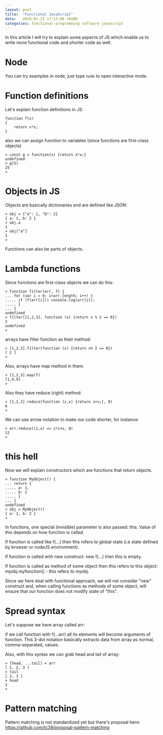 ```yaml
---
layout: post
title:  "Functional JavaScript"
date:   2018-01-23 17:15:00 +0100
categories: functional-programming software javascript
---
```


In this article I will try to explain some aspects of JS which enable us to write more functional code 
and shorter code as well. 

Node
=====

You can try examples in node, just type `node` to open interactive mode.


Function definitions
======================

Let's explain function definitions in JS:

	function f(x)
	{
		return x*x;
	}

also we can assign function to variables (since functions are first-class objects) 

	> const g = function(x) {return x*x;}
	undefined
	> g(5)
	25
	> 

Objects in JS
=============


Objects are basically dictionaries and are defined like JSON:

	
	> obj = {"a": 1, "b": 2}
	{ a: 1, b: 2 }
	> obj.a
	1
	> obj["a"]
	1
	>

Functions can also be parts of objects. 


Lambda functions 
==================

Since functions are first-class objects we can do this:

	> function filter(arr, f) { 
	... for (var i = 0; i<arr.length; i++) { 
	..... if (f(arr[i])) console.log(arr[i]);
	..... }
	... }
	undefined
	> filter([1,2,3], function (x) {return x % 2 == 0})
	2
	undefined
	> 

arrays have filter function as their method:

	> [1,2,3].filter(function (x) {return x% 2 == 0})
	[ 2 ]
	> 

Also, arrays have map method in them:

	> [1,2,3].map(f)
	[1,4,9]
	>

Also they have reduce (right) method:

	> [1,2,3].reduce(function (z,x) {return z+x;}, 0)
	6
	> 

We can use arrow notation to make our code shorter, for instance:

	> arr.reduce((z,x) => z*z+x, 0)                                                                                                        	12                                                                                                                                     	> 


this hell
===========


Now we will explain constructors which are functions that return objects. 

	> function MyObject() { 
	... return {
	..... a: 1,
	..... b: 2
	..... }
	... }
	undefined
	> obj = MyObject()
	{ a: 1, b: 2 }
	>

In functions, one special (invisible) parameter is also passed: this. Value of this depends on how function is called.

If function is called like f(...) then this refers to global state (i.e state defined by browser or nodeJS environment).

If function is called with new construct: new f(...) then this is empty. 

If function is called as method of some object then this refers to this object: myobj.myfunction() - this refers to myobj. 

Since we here deal with functional approach, we will not consider "new" construct and, when calling functions as methods of some object, will ensure that our function does not modify state of "this". 


Spread syntax
============

Let's suppose we have array called arr: 

if we call function with f(...arr) all its elements will become arguments of function. This 3-dot notation basically extracts 
data from array as normal, comma-separated, values. 

Also, with this syntax we can grab head and tail of array:

	> [head, ...tail] = arr 
	[ 1, 2, 3 ]
	> tail
	[ 2, 3 ]
	> head
	1
	> 
Pattern matching 
==================

Pattern matching is not standardized yet but there's proposal here: https://github.com/tc39/proposal-pattern-matching
